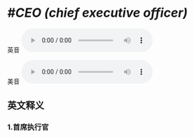 # ***\#CEO (chief executive officer)*** 
英音
<audio src="./media/CEO (chief executive offi cer)1_AAC.aac" controls="controls"></audio>

美音
<audio src="./media/CEO (chief executive offi cer)2_AAC.aac" controls="controls"></audio>



  

英文释义
---
### 1.**首席执行官**  


